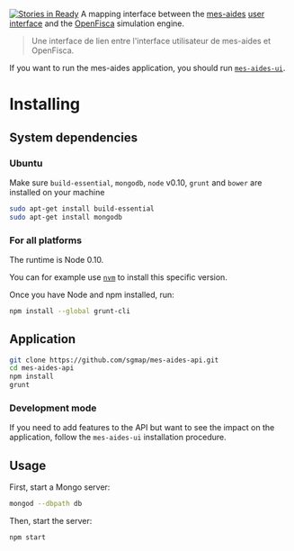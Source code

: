 [![Stories in Ready](https://badge.waffle.io/sgmap/mes-aides-api.png?label=ready&title=Ready)](https://waffle.io/sgmap/mes-aides-api)
A mapping interface between the [mes-aides](https://mes-aides.gouv.fr) [user interface](https://github.com/sgmap/mes-aides-ui) and the [OpenFisca](http://openfisca.fr) simulation engine.

> Une interface de lien entre l'interface utilisateur de mes-aides et OpenFisca.

If you want to run the mes-aides application, you should run [`mes-aides-ui`](https://github.com/sgmap/mes-aides-ui).


Installing
==========

System dependencies
-------------------

### Ubuntu

Make sure `build-essential`, `mongodb`, `node` v0.10, `grunt` and `bower` are installed on your machine

```sh
sudo apt-get install build-essential
sudo apt-get install mongodb
```

### For all platforms

The runtime is Node 0.10.

You can for example use [`nvm`](https://github.com/creationix/nvm) to install this specific version.

Once you have Node and npm installed, run:

```sh
npm install --global grunt-cli
```


Application
-----------

```sh
git clone https://github.com/sgmap/mes-aides-api.git
cd mes-aides-api
npm install
grunt
```

### Development mode

If you need to add features to the API but want to see the impact on the application, follow the `mes-aides-ui` installation procedure.


Usage
-----

First, start a Mongo server:

```sh
mongod --dbpath db
```

Then, start the server:

```sh
npm start
```
